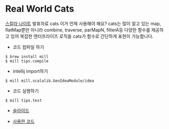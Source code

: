 #  Real World Cats
[스칼라 나이트](https://festa.io/events/18) 발표자료
cats 이거 언제 사용해야 해요? cats는 많이 알고 있는 map, flatMap뿐만 아니라 combine, traverse, parMapN, filterA등 다양한 함수를 제공하고 있어 복잡한 엔터프라이즈 로직을 cats가 함수로 간단하게 표현이 가능합니다.

* 코드 컴파일 하기
```
$ brew install mill
$ mill tips.compile
```

* intellij import하기
```
$ mill mill.scalalib.GenIdeaModule/idea
```

* 코드 실행하기
```
$ mill tips.test
```

* [슬라이드](./real-world-cats.pdf)

* [사용한 코드](./tips/test/src/tips)

